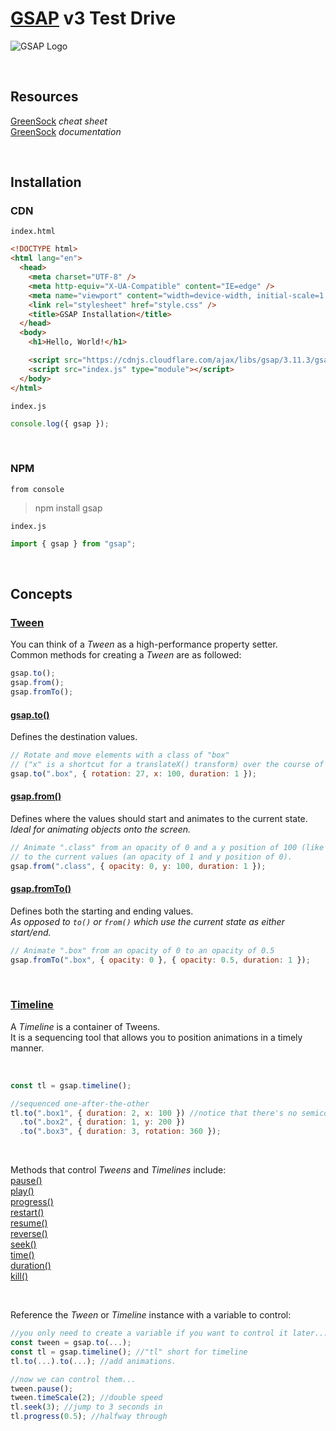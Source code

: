 # [GSAP](https://greensock.com/) v3 Test Drive

<!-- ![GSAP Logo](https://external-content.duckduckgo.com/iu/?u=https%3A%2F%2Fwww.seekicon.com%2Ffree-icon-download%2Fgreensock-icon_1.png&f=1&nofb=1&ipt=9c1fe75b0647c24f9b7a84305fa4f33a42fd053e7817ab4caf5ef3b50aa9a784&ipo=images) -->

![GSAP Logo](https://external-content.duckduckgo.com/iu/?u=https%3A%2F%2Fgreensock.com%2Fuploads%2Fmonthly_2020_03%2Ftweenmax.png.cf27916e926fbb328ff214f66b4c8429.png&f=1&nofb=1&ipt=f3f43e7c44d50daa7c699ba25087fee2141ba8e0a7ba5c9c0c68e1888b37877d&ipo=images)

<br>

## Resources

[GreenSock](https://greensock.com/cheatsheet/) _cheat sheet_<br>
[GreenSock](https://greensock.com/docs/) _documentation_

<br>

## Installation

### CDN

`index.html`

```html
<!DOCTYPE html>
<html lang="en">
  <head>
    <meta charset="UTF-8" />
    <meta http-equiv="X-UA-Compatible" content="IE=edge" />
    <meta name="viewport" content="width=device-width, initial-scale=1.0" />
    <link rel="stylesheet" href="style.css" />
    <title>GSAP Installation</title>
  </head>
  <body>
    <h1>Hello, World!</h1>

    <script src="https://cdnjs.cloudflare.com/ajax/libs/gsap/3.11.3/gsap.min.js"></script>
    <script src="index.js" type="module"></script>
  </body>
</html>
```

`index.js`

```js
console.log({ gsap });
```

<br>

### NPM

`from console`

> npm install gsap

`index.js`

```js
import { gsap } from "gsap";
```

<br>

## Concepts

### [Tween](https://greensock.com/docs/v3/GSAP/Tween)

You can think of a _Tween_ as a high-performance property setter.<br>
Common methods for creating a _Tween_ are as followed:

```js
gsap.to();
gsap.from();
gsap.fromTo();
```

#### [gsap.to()](<https://greensock.com/docs/v3/GSAP/gsap.to()>)

Defines the destination values.

```js
// Rotate and move elements with a class of "box"
// ("x" is a shortcut for a translateX() transform) over the course of 1 second.
gsap.to(".box", { rotation: 27, x: 100, duration: 1 });
```

#### [gsap.from()](<https://greensock.com/docs/v3/GSAP/gsap.from()>)

Defines where the values should start and animates to the current state.<br>
_Ideal for animating objects onto the screen._

```js
// Animate ".class" from an opacity of 0 and a y position of 100 (like transform: translateY(100px))
// to the current values (an opacity of 1 and y position of 0).
gsap.from(".class", { opacity: 0, y: 100, duration: 1 });
```

#### [gsap.fromTo()](<https://greensock.com/docs/v3/GSAP/gsap.fromTo()>)

Defines both the starting and ending values.<br>
_As opposed to `to()` or `from()` which use the current state as either start/end._

```js
// Animate ".box" from an opacity of 0 to an opacity of 0.5
gsap.fromTo(".box", { opacity: 0 }, { opacity: 0.5, duration: 1 });
```

<br>

### [Timeline](https://greensock.com/docs/v3/GSAP/Timeline)

A _Timeline_ is a container of Tweens.<br>
It is a sequencing tool that allows you to position animations in a timely manner.

<br>

```js
const tl = gsap.timeline();

//sequenced one-after-the-other
tl.to(".box1", { duration: 2, x: 100 }) //notice that there's no semicolon!
  .to(".box2", { duration: 1, y: 200 })
  .to(".box3", { duration: 3, rotation: 360 });
```

<br>

Methods that control _Tweens_ and _Timelines_ include:<br>
[pause()](<https://greensock.com/docs/v3/GSAP/Tween/pause()>)<br>
[play()](<https://greensock.com/docs/v3/docs/v3/GSAP/Tween/play()>)<br>
[progress()](<https://greensock.com/docs/v3/GSAP/Tween/progress()>)<br>
[restart()](<https://greensock.com/docs/v3/GSAP/Tween/restart()>)<br>
[resume()](<https://greensock.com/docs/v3/GSAP/Tween/resume()>)<br>
[reverse()](<https://greensock.com/docs/v3/GSAP/Tween/reverse()>)<br>
[seek()](<https://greensock.com/docs/v3/GSAP/Tween/seek()>)<br>
[time()](<https://greensock.com/docs/v3/GSAP/Tween/time()>)<br>
[duration()](<https://greensock.com/docs/v3/GSAP/Tween/duration()>)<br>
[kill()](<https://greensock.com/docs/v3/GSAP/Tween/kill()>)

<br>

Reference the _Tween_ or _Timeline_ instance with a variable to control:

```js
//you only need to create a variable if you want to control it later...
const tween = gsap.to(...);
const tl = gsap.timeline(); //"tl" short for timeline
tl.to(...).to(...); //add animations.

//now we can control them...
tween.pause();
tween.timeScale(2); //double speed
tl.seek(3); //jump to 3 seconds in
tl.progress(0.5); //halfway through
```
